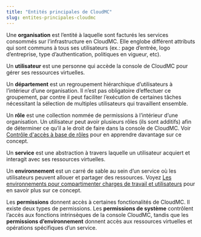 ```yaml
---
title: "Entités principales de CloudMC"
slug: entites-principales-cloudmc
---
```



Une **organisation** est l’entité à laquelle sont facturés les services consommés sur l’infrastructure en CloudMC. Elle englobe différent attributs qui sont communs à tous ses utilisateurs (ex.: page d’entrée, logo d’entreprise, type d’authentication, politiques en vigueur, etc).

Un **utilisateur** est une personne qui accède la console de CloudMC pour gérer ses ressources virtuelles.

Un **département** est un regroupement hiérarchique d’utilisateurs à l’intérieur d’une organisation. Il n’est pas obligatoire d’effectuer ce groupement, par contre il peut faciliter l’exécution de certaines tâches nécessitant la sélection de multiples utilisateurs qui travaillent ensemble.

Un **rôle** est une collection nommée de permissions à l’intérieur d’une organisation. Un utilisateur peut avoir plusieurs rôles (ils sont additifs) afin de déterminer ce qu’il a le droit de faire dans la console de CloudMC. Voir [Contrôle d'accès à base de rôles](../administration/rbac.md) pour en apprendre davantage sur ce concept.

Un **service** est une abstraction à travers laquelle un utilisateur acquiert et interagit avec ses ressources virtuelles.

Un **environnement** est un carré de sable au sein d’un service où les utilisateurs peuvent allouer et partager des ressources. Voyez [Les environnements pour compartimenter charges de travail et utilisateurs](environments-to-organize-workloads-and-users.md) pour en savoir plus sur ce concept.

Les **permissions** donnent accès à certaines fonctionalités de CloudMC. Il existe deux types de permissions. Les **permissions de système** contrôlent l’accès aux fonctions intrinsèques de la console CloudMC, tandis que les **permissions d’environnement** donnent accès aux ressources virtuelles et opérations spécifiques d’un service.
